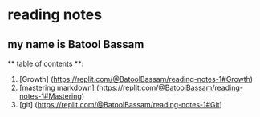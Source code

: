 # reading notes
## my name is Batool Bassam
** table of contents **:
1. [Growth] (https://replit.com/@BatoolBassam/reading-notes-1#Growth)
2. [mastering markdown] (https://replit.com/@BatoolBassam/reading-notes-1#Mastering)
3. [git] (https://replit.com/@BatoolBassam/reading-notes-1#Git)

